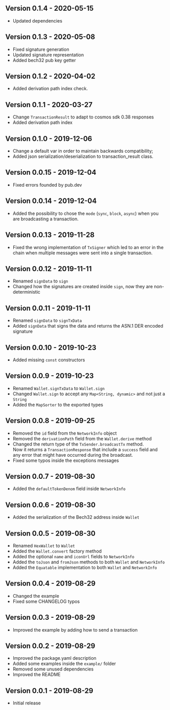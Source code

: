 ## Version 0.1.4 - 2020-05-15
* Updated dependencies  

## Version 0.1.3 - 2020-05-08
* Fixed signature generation
* Updated signature representation
* Added bech32 pub key getter

## Version 0.1.2 - 2020-04-02
* Added derivation path index check.

## Version 0.1.1 - 2020-03-27
* Change `TransactionResult` to adapt to cosmos sdk 0.38 responses
* Added derivation path index 

## Version 0.1.0 - 2019-12-06
* Change a default var in order to maintain backwards compatibility;
* Added json serialization/deserialization to transaction_result class.

## Version 0.0.15 - 2019-12-04
* Fixed errors founded by pub.dev

## Version 0.0.14 - 2019-12-04
* Added the possibility to chose the `mode` (`sync`, `block`, `async`) 
  when you are broadcasting a transaction.

## Version 0.0.13 - 2019-11-28
* Fixed the wrong implementation of `TxSigner` which led to an 
  error in the chain when multiple messages were sent into a single transaction.

## Version 0.0.12 - 2019-11-11
* Renamed `signData` to `sign` 
* Changed how the signatures are created inside `sign`, now they are non-deterministic 

## Version 0.0.11 - 2019-11-11
* Renamed `signData` to `signTxData` 
* Added `signData` that signs the data and returns the ASN.1 DER encoded signature

## Version 0.0.10 - 2019-10-23
* Added missing `const` constructors

## Version 0.0.9 - 2019-10-23
* Renamed `Wallet.signTxData` to `Wallet.sign`
* Changed `Wallet.sign` to accept any `Map<String, dynamic>` and not just a `String`
* Added the `MapSorter` to the exported types

## Version 0.0.8 - 2019-09-25
* Removed the `id` field from the `NetworkInfo` object
* Removed the `derivationPath` field from the `Wallet.derive` method
* Changed the return type of the `TxSender.broadcastTx` method.  
   Now it returns a `TransactionResponse` that include a `success` field and any error 
   that might have occurred during the broadcast.
* Fixed some typos inside the exceptions messages

## Version 0.0.7 - 2019-08-30
* Added the `defaultTokenDenom` field inside `NetworkInfo`

## Version 0.0.6 - 2019-08-30
* Added the serialization of the Bech32 address inside `Wallet` 

## Version 0.0.5 - 2019-08-30
* Renamed `HexWallet` to `Wallet` 
* Added the `Wallet.convert` factory method
* Added the optional `name` and `iconUrl` fields to `NetworkInfo`
* Added the `toJson` and `fromJson` methods to both `Wallet` and `NetworkInfo`
* Added the `Equatable` implementation to both `Wallet` and `NetworkInfo` 

## Version 0.0.4 - 2019-08-29
* Changed the example 
* Fixed some CHANGELOG typos

## Version 0.0.3 - 2019-08-29
* Improved the example by adding how to send a transaction

## Version 0.0.2 - 2019-08-29
* Improved the package.yaml description
* Added some examples inside the `example/` folder
* Removed some unused dependencies
* Improved the README

## Version 0.0.1 - 2019-08-29
* Initial release
